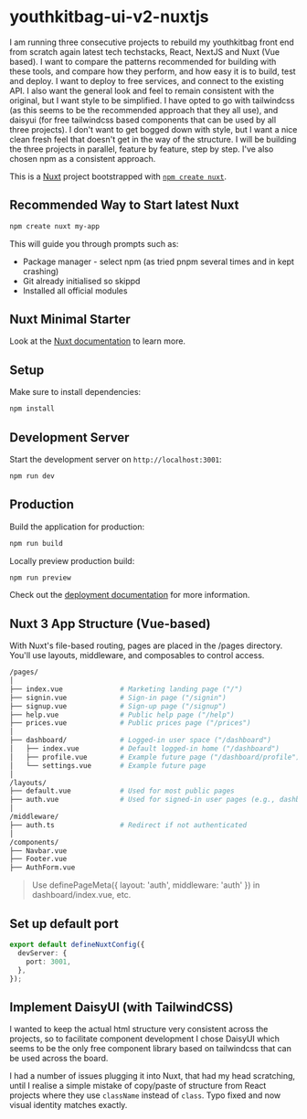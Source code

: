 # youthkitbag-ui-v2-nuxtjs

I am running three consecutive projects to rebuild my youthkitbag front end from scratch again latest tech techstacks, React, NextJS and Nuxt (Vue based). I want to compare the patterns recommended for building with these tools, and compare how they perform, and how easy it is to build, test and deploy. I want to deploy to free services, and connect to the existing API. I also want the general look and feel to remain consistent with the original, but I want style to be simplified. I have opted to go with tailwindcss (as this seems to be the recommended approach that they all use), and daisyui (for free tailwindcss based components that can be used by all three projects). I don't want to get bogged down with style, but I want a nice clean fresh feel that doesn't get in the way of the structure. I will be building the three projects in parallel, feature by feature, step by step. I've also chosen npm as a consistent approach.

This is a [Nuxt](https://nuxt.com) project bootstrapped with [`npm create nuxt`](https://nuxt.com/docs/getting-started/installation).

## Recommended Way to Start latest Nuxt

```bash
npm create nuxt my-app
```

This will guide you through prompts such as:

- Package manager - select npm (as tried pnpm several times and in kept crashing)
- Git already initialised so skippd
- Installed all official modules

## Nuxt Minimal Starter

Look at the [Nuxt documentation](https://nuxt.com/docs/getting-started/introduction) to learn more.

## Setup

Make sure to install dependencies:

```bash
npm install
```

## Development Server

Start the development server on `http://localhost:3001`:

```bash
npm run dev
```

## Production

Build the application for production:

```bash
npm run build
```

Locally preview production build:

```bash
npm run preview
```

Check out the [deployment documentation](https://nuxt.com/docs/getting-started/deployment) for more information.

## Nuxt 3 App Structure (Vue-based)

With Nuxt's file-based routing, pages are placed in the /pages directory. You'll use layouts, middleware, and composables to control access.

```bash
/pages/
│
├── index.vue              # Marketing landing page ("/")
├── signin.vue             # Sign-in page ("/signin")
├── signup.vue             # Sign-up page ("/signup")
├── help.vue               # Public help page ("/help")
├── prices.vue             # Public prices page ("/prices")
│
├── dashboard/             # Logged-in user space ("/dashboard")
│   ├── index.vue          # Default logged-in home ("/dashboard")
│   ├── profile.vue        # Example future page ("/dashboard/profile")
│   └── settings.vue       # Example future page
│
/layouts/
├── default.vue            # Used for most public pages
├── auth.vue               # Used for signed-in user pages (e.g., dashboard)
│
/middleware/
├── auth.ts                # Redirect if not authenticated
│
/components/
├── Navbar.vue
├── Footer.vue
├── AuthForm.vue
```

> Use definePageMeta({ layout: 'auth', middleware: 'auth' }) in dashboard/index.vue, etc.

## Set up default port

```ts
export default defineNuxtConfig({
  devServer: {
    port: 3001,
  },
});
```

## Implement DaisyUI (with TailwindCSS)

I wanted to keep the actual html structure very consistent across the projects, so to facilitate component development I chose DaisyUI which seems to be the only free component library based on tailwindcss that can be used across the board.

I had a number of issues plugging it into Nuxt, that had my head scratching, until I realise a simple mistake of copy/paste of structure from React projects where they use `className` instead of `class`. Typo fixed and now visual identity matches exactly.
